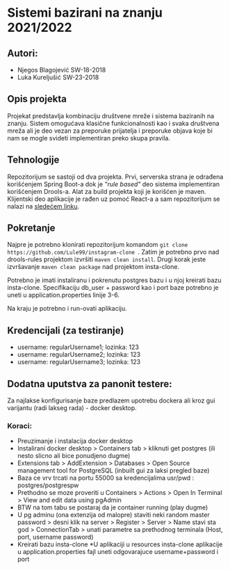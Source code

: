 # Sistemi bazirani na znanju 2021/2022

## Autori:
  * Njegos Blagojević SW-18-2018
  * Luka Kureljušić SW-23-2018

## Opis projekta

Projekat predstavlja kombinaciju društvene mreže i sistema baziranih na znanju. Sistem omogućava klasične funkcionalnosti kao i svaka društvena mreža ali je deo vezan za preporuke prijatelja i preporuke objava koje bi nam se mogle svideti implementiran preko skupa pravila.

## Tehnologije

Repozitorijum se sastoji od dva projekta. 
Prvi, serverska strana je odrađena korišćenjem Spring Boot-a dok je _"rule based"_ deo sistema implementiran korišćenjem Drools-a. 
Alat za build projekta koji je korišćen je maven. 
Klijentski deo aplikacije je rađen uz pomoć React-a a sam repozitorijum se nalazi na [sledećem linku](https://github.com/blagojevic-nj/insta-clone-front).

## Pokretanje

Najpre je potrebno klonirati repozitorijum komandom ```git clone https://github.com/Lule99/instagram-clone ```.
Zatim je potrebno prvo nad drools-rules projektom izvršiti ```maven clean install```.
Drugi korak jeste izvršavanje ```maven clean package``` nad projektom insta-clone.

Potrebno je imati instaliranu i pokrenutu postgres bazu i u njoj kreirati bazu insta-clone. Specifikaciju db_user + password kao i port baze potrebno je uneti u application.properties linije 3-6.

Na kraju je potrebno i run-ovati aplikaciju.

## Kredencijali (za testiranje)
 * username: regularUsername1; lozinka: 123
 * username: regularUsername2; lozinka: 123
 * username: regularUsername3; lozinka: 123
 
## Dodatna uputstva za panonit testere:
Za najlakse konfigurisanje baze predlazem upotrebu dockera ali kroz gui varijantu (radi lakseg rada) - docker desktop.

### Koraci:
 * Preuzimanje i instalacija docker desktop
 * Instalirani docker desktop > Containers tab > kliknuti get postgres (ili nesto slicno ali bice ponudjeno dugme)
 * Extensions tab > AddExtension > Databases > Open Source management tool for PostgreSQL (inbuilt gui za laksi pregled baze)
 * Baza ce vrv trcati na portu 55000 sa kredencijalima usr/pwd : postgres/postgrespw
 * Prethodno se moze proveriti u Containers > Actions > Open In Terminal > View and edit data using pgAdmin
 * BTW na tom tabu se postaraj da je container running (play dugme)
 * U pg adminu (ona extenzija od malopre) staviti neki random master password > desni klik na server > Register > Server > Name stavi sta god > ConnectionTab > unati parametre sa prethodnog terminala (Host, port, username password)
 * Kreirati bazu insta-clone
 *U aplikaciji u resources insta-clone aplikacije u application.properties fajl uneti odgovarajuce username+password i port
 
